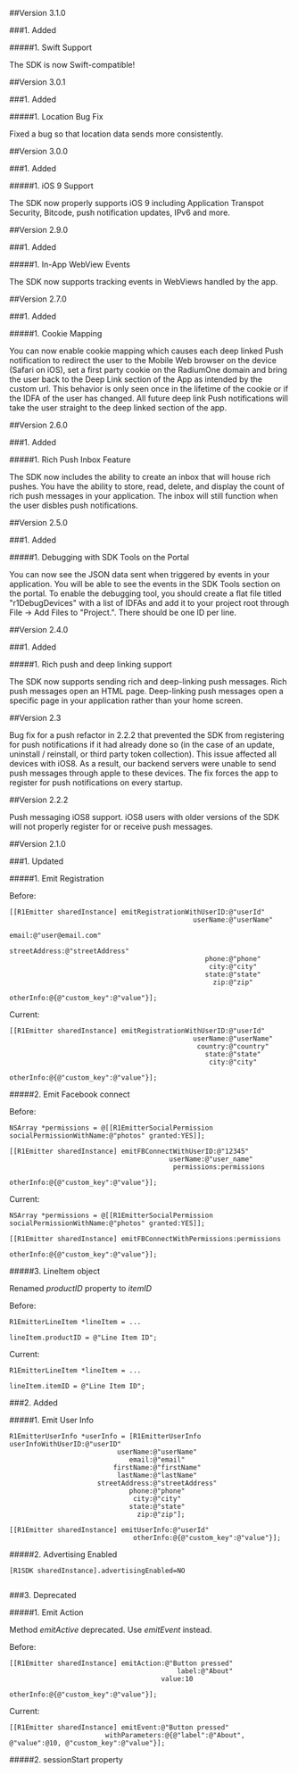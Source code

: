 ##Version 3.1.0

###1. Added

#####1. Swift Support

The SDK is now Swift-compatible!

##Version 3.0.1

###1. Added

#####1. Location Bug Fix

Fixed a bug so that location data sends more consistently.

##Version 3.0.0

###1. Added

#####1. iOS 9 Support

The SDK now properly supports iOS 9 including Application Transpot Security, Bitcode, push notification updates, IPv6 and more.

##Version 2.9.0

###1. Added

#####1. In-App WebView Events

The SDK now supports tracking events in WebViews handled by the app.

##Version 2.7.0

###1. Added

#####1. Cookie Mapping

You can now enable cookie mapping which causes each deep linked Push notification to redirect the user to the Mobile Web browser on the device (Safari on iOS), set a first party cookie on the RadiumOne domain and bring the user back to the Deep Link section of the App as intended by the custom url. This behavior is only seen once in the lifetime of the cookie or if the IDFA of the user has changed. All future deep link Push notifications will take the user straight to the deep linked section of the app.

##Version 2.6.0

###1. Added

#####1. Rich Push Inbox Feature

The SDK now includes the ability to create an inbox that will house rich pushes.  You have the ability to store, read, delete, and display the count of rich push messages in your application.  The inbox will still function when the user disbles push notifications. 

##Version 2.5.0

###1. Added

#####1. Debugging with SDK Tools on the Portal

You can now see the JSON data sent when triggered by events in your application. You will be able to see the events in the SDK Tools section on the portal. To enable the debugging tool, you should create a flat file titled "r1DebugDevices" with a list of IDFAs and add it to your project root through File -> Add Files to "Project.". There should be one ID per line.

##Version 2.4.0

###1. Added

#####1. Rich push and deep linking support

The SDK now supports sending rich and deep-linking push messages.  Rich push messages open an HTML page.  Deep-linking push messages open a specific page in your application rather than your home screen.

##Version 2.3

Bug fix for a push refactor in 2.2.2 that prevented the SDK from registering for push notifications if it had already done so (in the case of an update, uninstall / reinstall, or third party token collection).  This issue affected all devices with iOS8.  As a result, our backend servers were unable to send push messages through apple to these devices.  The fix forces the app to register for push notifications on every startup.

##Version 2.2.2

Push messaging iOS8 support.  iOS8 users with older versions of the SDK will not properly register for or receive push messages.

##Version 2.1.0

###1. Updated

#####1. Emit Registration

Before:
```objc
[[R1Emitter sharedInstance] emitRegistrationWithUserID:@"userId"
                                              userName:@"userName"
   	                                             email:@"user@email.com"
       	                                 streetAddress:@"streetAddress"
           	                                     phone:@"phone"
               	                                  city:@"city"
                  		                         state:@"state"
                			                       zip:@"zip"
                                        	  otherInfo:@{@"custom_key":@"value"}];
```

Current:
```objc
[[R1Emitter sharedInstance] emitRegistrationWithUserID:@"userId"
                                              userName:@"userName"
                                               country:@"country"
                                                 state:@"state"
                                                  city:@"city"
                                             otherInfo:@{@"custom_key":@"value"}];
```

#####2. Emit Facebook connect

Before:
```objc
NSArray *permissions = @[[R1EmitterSocialPermission socialPermissionWithName:@"photos" granted:YES]];

[[R1Emitter sharedInstance] emitFBConnectWithUserID:@"12345"
                                       	userName:@"user_name"
                                      	 permissions:permissions
                                  		   otherInfo:@{@"custom_key":@"value"}];
```

Current:
```objc
NSArray *permissions = @[[R1EmitterSocialPermission socialPermissionWithName:@"photos" granted:YES]];

[[R1Emitter sharedInstance] emitFBConnectWithPermissions:permissions
                                  				     otherInfo:@{@"custom_key":@"value"}];
```

#####3. LineItem object

Renamed *productID* property to *itemID*

Before:
```objc
R1EmitterLineItem *lineItem = ...

lineItem.productID = @"Line Item ID";
```

Current:
```objc
R1EmitterLineItem *lineItem = ...

lineItem.itemID = @"Line Item ID";
```


###2. Added

#####1. Emit User Info

```objc
R1EmitterUserInfo *userInfo = [R1EmitterUserInfo userInfoWithUserID:@"userID"
                           userName:@"userName"
                              email:@"email"
                          firstName:@"firstName"
                           lastName:@"lastName"
                      streetAddress:@"streetAddress"
                              phone:@"phone"
                               city:@"city"
                              state:@"state"
                                zip:@"zip"];

[[R1Emitter sharedInstance] emitUserInfo:@"userId"
                               otherInfo:@{@"custom_key":@"value"}];
```
#####2. Advertising Enabled

```objc
[R1SDK sharedInstance].advertisingEnabled=NO


```

###3. Deprecated

#####1. Emit Action

Method *emitActive* deprecated.
Use *emitEvent* instead.

Before:
```objc
[[R1Emitter sharedInstance] emitAction:@"Button pressed"
               			  				  label:@"About"
                       				  value:10
                  				  otherInfo:@{@"custom_key":@"value"}];
```

Current:
```objc
[[R1Emitter sharedInstance] emitEvent:@"Button pressed"
			  			withParameters:@{@"label":@"About", @"value":@10, @"custom_key":@"value"}];
```

#####2. sessionStart property
